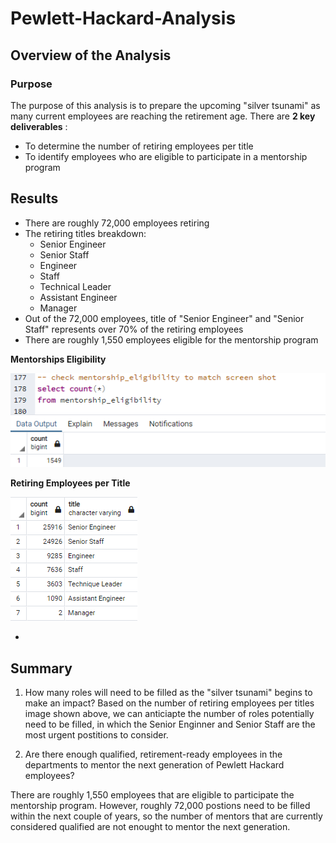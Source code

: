 # Pewlett-Hackard-Analysis
## Overview of the Analysis

### Purpose
The purpose of this analysis is to prepare the upcoming "silver tsunami" as many current employees are reaching the retirement age.
There are **2 key deliverables** :
 - To determine the number of retiring employees per title
 - To identify employees who are eligible to participate in a mentorship program

## Results

- There are roughly 72,000 employees retiring
- The retiring titles breakdown:
  - Senior Engineer
  - Senior Staff
  - Engineer
  - Staff
  - Technical Leader
  - Assistant Engineer
  - Manager
- Out of the 72,000 employees, title of "Senior Engineer" and "Senior Staff" represents over 70% of the retiring employees
- There are roughly 1,550 employees eligible for the mentorship program 

**Mentorships Eligibility**

![](Resources/mentorships.png)

**Retiring Employees per Title**

![](Resources/Retiring_titles.png)

-

## Summary
1. How many roles will need to be filled as the "silver tsunami" begins to make an impact?
Based on the number of retiring employees per titles image shown above, we can anticiapte the number of roles potentially need to be filled, in which the Senior Enginner and Senior Staff are the most urgent postitions to consider.

2. Are there enough qualified, retirement-ready employees in the departments to mentor the next generation of Pewlett Hackard employees?

There are roughly 1,550 employees that are eligible to participate the mentorship program. However, roughly 72,000 postions need to be filled within the next couple of years, so the number of mentors that are currently considered qualified are not enought to mentor the next generation.

